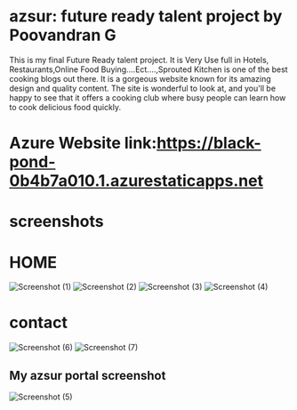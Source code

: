 # azsur: future ready talent project by Poovandran G

This is my final Future Ready talent project.
It is Very Use full in Hotels, Restaurants,Online Food Buying....Ect....,Sprouted Kitchen is one of the best cooking blogs out there. It is a gorgeous website known for its amazing design and quality content. The site is wonderful to look at, and you'll be happy to see that it offers a cooking club where busy people can learn how to cook delicious food quickly.
# Azure Website link:https://black-pond-0b4b7a010.1.azurestaticapps.net

# screenshots
# HOME
![Screenshot (1)](https://user-images.githubusercontent.com/110174174/189049305-52d9a656-f4bd-407a-9119-fa8c5f56a51a.png)
![Screenshot (2)](https://user-images.githubusercontent.com/110174174/189049324-d31f492b-ecd6-435d-85a2-310e6c1b510d.png)
![Screenshot (3)](https://user-images.githubusercontent.com/110174174/189049328-f3b27036-2a3b-4142-a543-b0b64fb94272.png)
![Screenshot (4)](https://user-images.githubusercontent.com/110174174/189049339-53d38066-9dd1-4fa0-b3de-875a0846ec94.png)

# contact
![Screenshot (6)](https://user-images.githubusercontent.com/110174174/189052044-fe4730c6-fefd-44ec-aa3a-93b22b225ba2.png)
![Screenshot (7)](https://user-images.githubusercontent.com/110174174/189052059-f7c4efde-632b-4968-a0db-ebcbcf46859a.png)

## My azsur portal screenshot
![Screenshot (5)](https://user-images.githubusercontent.com/110174174/189052362-347b717e-4ddc-4b79-8e69-f16d1c9b1108.png)
